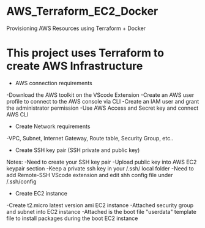 # AWS_Terraform_EC2_Docker
Provisioning AWS Resources using Terraform + Docker

# This project uses Terraform to create AWS Infrastructure

- AWS connection requirements

-Download the AWS toolkit on the VScode Extension
-Create an AWS user profile to connect to the AWS console via CLI
-Create an IAM user and grant the administrator permission
-Use AWS Access and Secret key and connect AWS CLI

- Create Network requirements
    
-VPC, Subnet, Internet Gateway, Route table, Security Group, etc..

-   Create SSH key pair (SSH private and public key) 

Notes: 
-Need to create your SSH key pair 
-Upload public key into AWS EC2 keypair section
-Keep a private ssh key in your /.ssh/ local folder
-Need to add Remote-SSH VScode extension and edit shh config file under  /.ssh/config

-   Create EC2 instance

-Create t2.micro latest version ami EC2 instance
-Attached security group and subnet into EC2 instance
-Attached is the boot file "userdata" template file to install packages during the boot EC2 instance

